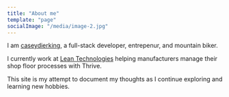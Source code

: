 ```yaml
---
title: "About me"
template: "page"
socialImage: "/media/image-2.jpg"
---
```


I am [caseydierking](https://www.twitter.com/misteroptimist), a full-stack developer, entrepenur, and mountain biker. 

I currently work at [Lean Technologies](http://www.leantech.com) helping manufacturers manage their shop floor processes with Thrive.

This site is my attempt to document my thoughts as I continue exploring and learning new hobbies. 


